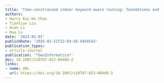 ```yaml
---
title: 'Time-constrained indoor keyword-aware routing: foundations and extensions'
authors:
- Harry Kai-Ho Chan
- Tiantian Liu
- Huan Li
- Hua Lu
date: '2023-01-01'
publishDate: '2025-02-21T12:03:28.445454Z'
publication_types:
- article-journal
publication: '*GeoInformatica*'
doi: 10.1007/S10707-023-00489-2
links:
- name: URL
  url: https://doi.org/10.1007/s10707-023-00489-2
---
```


